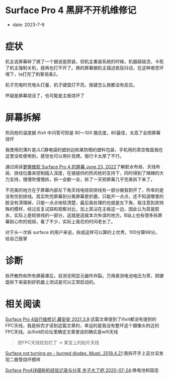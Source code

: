 # Surface Pro 4 黑屏不开机维修记
- date: 2023-7-9

# 症状

机主说屏幕碎了换了一个据说是原装，但机主重装系统的时候，机器超级烫，卡死了机主强制关机，就再也打不开了。换的屏幕据机主描述疯狂抖动，在这种艰苦环境下，ta打完了刺客信条2。

机子充电时充电头灯量，机子键盘灯不亮，按键怎么按都没有反应。

怀疑是屏幕烧没了，也可能是主板烧坏了

# 屏幕拆解

热风枪的温度据 ifixit 中问答可知是 80～100 摄氏度，80最佳，太高了会把屏幕烧坏

我使用的薄片是JLC静电袋的塑封边和某防晒的塑料包装，手机用的真空吸盘我在这里没有使用到，感觉也可以用扑克牌。银行卡太厚了不行。

通过阅读[更换微软 Surface Pro 4 的屏幕 June 23, 2022](https://zh.ifixit.com/Guide/%E6%9B%B4%E6%8D%A2%E5%BE%AE%E8%BD%AF+Surface+Pro+4+%E7%9A%84%E5%B1%8F%E5%B9%95/60348)了解胶水布局、天线布局、排线位置来控制插入深度，在骆提供的热风枪的支持下，同时得到了辣辣的大力支持，慢慢吹慢慢拆，拆一会歇一会，拆了一天把屏幕几乎完美拆下来了。

不完美的地方在于屏幕内部左下角天线电缆软排线有一部分被我割开了，所幸的是没有伤到排线。其实吹完屏幕到分离屏幕更折磨，只能开一点点，还不知道哪里的胶没有清理掉，只能一点点地毯清楚，最后我处理的也就是左下角，我注意到其特殊的模样，经过反复试探和观察对比，加上其沾在主板这一边，因此认为其是胶水，实际上是软排线的一部分，这就是造就本次失误的地方。B站上也有很多拆屏幕耐心吹的视频，看了不少，实际上我花的时间老长了。

对于头一次拆 surface 的用户来说，拆成这样可以算的上优秀，100分算98分。给自己鼓掌

# 诊断

拆开散热和所有屏蔽罩后，目测无明显元器件炸裂。万用表测电池电压为零，把硬盘拆下来装到好机器上测试是可以正常启动的。

# 相关阅读

[Surface Pro 4自行维修记 藏安安 2021.3.9](https://zhuanlan.zhihu.com/p/354700246):这篇文章提到了ifixit都没有提到的FPC天线，我是拆完才读到这篇文章的，幸运的是我没有整坏这个摄像头附近的FPC天线。从ifixit的论坛里确定文章里说的确实是wifi天线
> 把FPC天线给划烂了 -> 某宝上的贴片天线

[Surface not turning on - burned diodes. Musti. 2018.4.21](https://zh.ifixit.com/Answers/View/478186/Surface+not+turning+on+-+burned+diodes):我拆开手上这台没发现二极管烧坏模样

[Surface Pro4详细拆机经验记录与分享 步子大了吧 2020-07-24](https://blog.csdn.net/wangpeng246300/article/details/107526132):换电池和固态